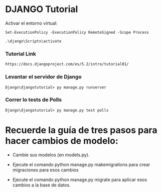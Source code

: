 # DJANGO Tutorial

Activar el entorno virtual:

`Set-ExecutionPolicy -ExecutionPolicy RemoteSigned -Scope Process`

`.\django\Scripts\activate`

### Tutorial Link

`https://docs.djangoproject.com/es/5.2/intro/tutorial01/`

### Levantar el servidor de Django

`Django\djangotutorial> py manage.py runserver`

### Correr lo tests de Polls

`Django\djangotutorial> py manage.py test polls`


# Recuerde la guía de tres pasos para hacer cambios de modelo:

- Cambie sus modelos (en models.py).

- Ejecute el comando python manage.py makemigrations para crear migraciones para esos cambios

- Ejecute el comando python manage.py migrate para aplicar esos cambios a la base de datos.